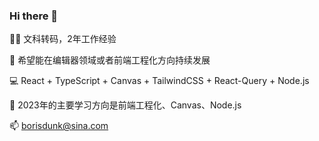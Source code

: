 ### Hi there 👋

👨‍💻 文科转码，2年工作经验

🎨 希望能在编辑器领域或者前端工程化方向持续发展

💻 React + TypeScript + Canvas + TailwindCSS + React-Query + Node.js

🌱 2023年的主要学习方向是前端工程化、Canvas、Node.js

📫 borisdunk@sina.com
